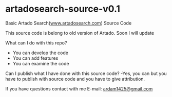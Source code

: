 # artadosearch-source-v0.1
Basic Artado Search(www.artadosearch.com) Source Code

This source code is belong to old version of Artado. Soon I will update


What can I do with this repo? 
- You can develop the code
- You can add features
- You can examine the code

Can I publish what I have done with this source code?
-Yes, you can but you have to publish with source code and you have to give attribution.

If you have questions contact with me
E-mail: ardam1425@gmail.com
